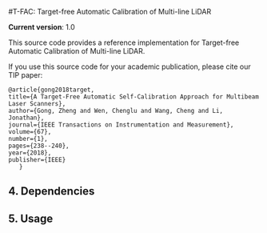 #T-FAC: Target-free Automatic Calibration of Multi-line LiDAR

**Current version**: 1.0

This source code provides a reference implementation for Target-free Automatic Calibration of Multi-line LiDAR.

If you use this source code for your academic publication, please cite our TIP paper:

	@article{gong2018target,
	title={A Target-Free Automatic Self-Calibration Approach for Multibeam Laser Scanners},
	author={Gong, Zheng and Wen, Chenglu and Wang, Cheng and Li, Jonathan},
	journal={IEEE Transactions on Instrumentation and Measurement},
	volume={67},
	number={1},
	pages={238--240},
	year={2018},
	publisher={IEEE}
       }

## 4. Dependencies

## 5. Usage
